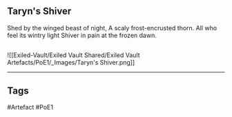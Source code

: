 ## Taryn's Shiver
Shed by the winged beast of night,
A scaly frost-encrusted thorn.
All who feel its wintry light
Shiver in pain at the frozen dawn.
##
![[Exiled-Vault/Exiled Vault Shared/Exiled Vault Artefacts/PoE1/_Images/Taryn's Shiver.png]]

---
## Tags
#Artefact
#PoE1